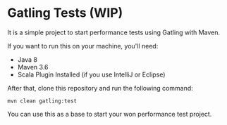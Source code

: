 # Gatling Tests (WIP)

It is a simple project to start performance tests using Gatling with Maven. 

If you want to run this on your machine, you'll need:
 
* Java 8
* Maven 3.6
* Scala Plugin Installed (if you use IntelliJ or Eclipse)
 
After that, clone this repository and run the following command:

```
mvn clean gatling:test
```

You can use this as a base to start your won performance test project.



